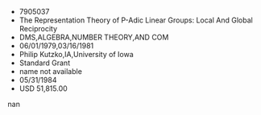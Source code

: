 
* 7905037
* The Representation Theory of P-Adic Linear Groups: Local And Global Reciprocity
* DMS,ALGEBRA,NUMBER THEORY,AND COM
* 06/01/1979,03/16/1981
* Philip Kutzko,IA,University of Iowa
* Standard Grant
*   name not available
* 05/31/1984
* USD 51,815.00

nan
